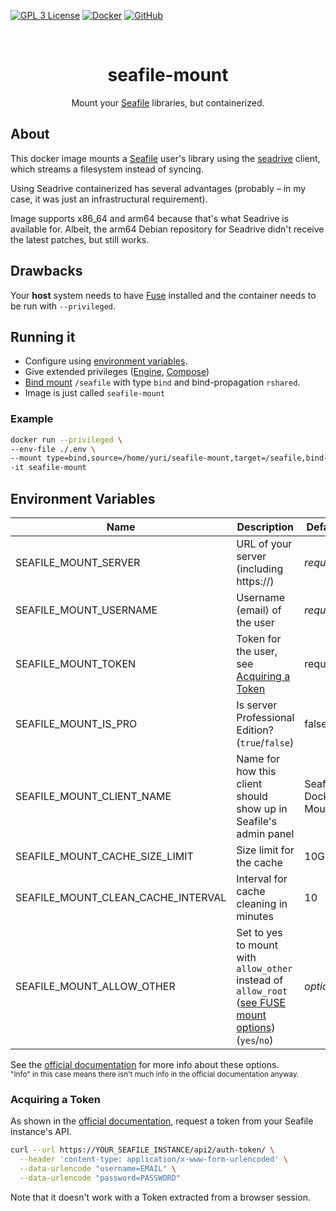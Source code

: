 [![GPL 3 License](https://img.shields.io/github/license/yuri-becker/seafile-mount?style=for-the-badge&logo=gnu&logoColor=white&color=%23A42E2B )](https://github.com/yuri-becker/seafile-mount/blob/latest/LICENSE.md)
[![Docker](https://img.shields.io/docker/pulls/yuribecker/seafile-mount?style=for-the-badge&logo=docker&logoColor=white&color=%232496ED
)](https://hub.docker.com/r/yuribecker/seafile-mount)
[![GitHub](https://img.shields.io/github/stars/yuri-becker/seafile-mount?style=for-the-badge&logo=github&logoColor=white&color=%23181717)](https://github.com/yuri-becker/seafile-mount)

<br />
<div align="center">

  <h1 align="center"><strong>seafile-mount</strong></h1>

  <p align="center">
    Mount your <a href="https://www.seafile.com/en/home/">Seafile</a> libraries, but containerized.
  </p>
</div>

## About

This docker image mounts a [Seafile](https://www.seafile.com/en/home/) user's library using the [seadrive](https://help.seafile.com/drive_client/drive_client_for_linux/) client, which streams a filesystem instead of syncing.

Using Seadrive containerized has several advantages (probably – in my case, it was just an infrastructural requirement).

Image supports x86_64 and arm64 because that's what Seadrive is available for. Albeit, the arm64 Debian repository for Seadrive didn't receive the latest patches, but still works.


## Drawbacks

Your **host** system needs to have [Fuse](https://github.com/libfuse/libfuse) installed and the container needs to be run with `--privileged`.

## Running it

* Configure using [environment variables](#environment-variables).
* Give extended privileges ([Engine](https://docs.docker.com/engine/reference/run/#runtime-privilege-and-linux-capabilities), [Compose](https://docs.docker.com/compose/compose-file/05-services/#privileged))
* [Bind mount](https://docs.docker.com/storage/bind-mounts/#use-a-bind-mount-with-compose) `/seafile` with type `bind` and bind-propagation `rshared`.
* Image is just called `seafile-mount`

### Example

```sh
docker run --privileged \
--env-file ./.env \
--mount type=bind,source=/home/yuri/seafile-mount,target=/seafile,bind-propagation=rshared \
-it seafile-mount
```


## Environment Variables

| Name                               | Description                                                                                                                                                       | Default              |
|------------------------------------|-------------------------------------------------------------------------------------------------------------------------------------------------------------------|----------------------|
| SEAFILE_MOUNT_SERVER               | URL of your server (including https://)                                                                                                                           | *required*           |
| SEAFILE_MOUNT_USERNAME             | Username (email) of the user                                                                                                                                      | *required*           |
| SEAFILE_MOUNT_TOKEN                | Token for the user, see [Acquiring a Token](#acquiring-a-token)                                                                                                   | required             |
| SEAFILE_MOUNT_IS_PRO               | Is server Professional Edition? (`true`/`false`)                                                                                                                  | false                |
| SEAFILE_MOUNT_CLIENT_NAME          | Name for how this client should show up in Seafile's admin panel                                                                                                  | Seafile Docker Mount |
| SEAFILE_MOUNT_CACHE_SIZE_LIMIT     | Size limit for the cache                                                                                                                                          | 10GB                 |
| SEAFILE_MOUNT_CLEAN_CACHE_INTERVAL | Interval for cache cleaning in minutes                                                                                                                            | 10                   |
| SEAFILE_MOUNT_ALLOW_OTHER          | Set to yes to mount with `allow_other` instead of `allow_root` ([see FUSE mount options](https://www.systutorials.com/docs/linux/man/8-mount.fuse/)) (`yes`/`no`) | *optional*           |

See
the [official documentation](https://help.seafile.com/drive_client/drive_client_for_linux/#running-seadrive-without-gui)
for more info about these options.<br/>
<sub>"Info" in this case means there isn't much info in the official documentation anyway.</sub>

### Acquiring a Token

As shown in the [official documentation](https://help.seafile.com/drive_client/drive_client_for_linux/#running-seadrive-without-gui), request a token from your Seafile instance's API.

```sh
curl --url https://YOUR_SEAFILE_INSTANCE/api2/auth-token/ \
  --header 'content-type: application/x-www-form-urlencoded' \
  --data-urlencode "username=EMAIL" \
  --data-urlencode "password=PASSWORD"
```

Note that it doesn't work with a Token extracted from a browser session.

